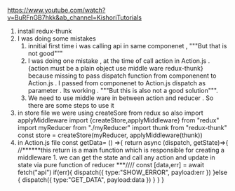 https://www.youtube.com/watch?v=BuRFnGB7hkk&ab_channel=KishoriTutorials

1. install redux-thunk
2. I was doing some mistakes 
    1. innitial first time i was calling api in same componenet , """But that is not good""" 
    2. I was doing one mistake , at the time of call action in Action.js . {action must be a plain object use middle ware redux-thunk} because missing to pass dispatch function from componenent to Action.js . 
    I passed from componenet to Action.js dispatch as parameter . Its working . """But this is also not a good solution""". 
    3. We need to use middle ware in between action and reducer . So there are some steps to use it 
2. in store file we were using createSore from redux so also import applyMiddleware
    import {createStore,applyMiddleware} from "redux"
    import myReducer from "./myReducer"
    import thunk from "redux-thunk"
    const store = createStore(myReducer, applyMiddleware(thunk))
4. in Action.js file 
    const getData= () =>{
        return async (dispatch, getState)=>{ 
            //******this return is a main function which is responsible for creating a middleware 1. we can get the state and call any action and update in state via pure function of reducer ***////
            const [data,err] = await fetch("api")
            if(err){
                dispatch({
                    type:"SHOW_ERROR",
                    payload:err
                })
            }else {
                dispatch({
                    type:"GET_DATA",
                    payload:data
                })
            }
        }
    }
